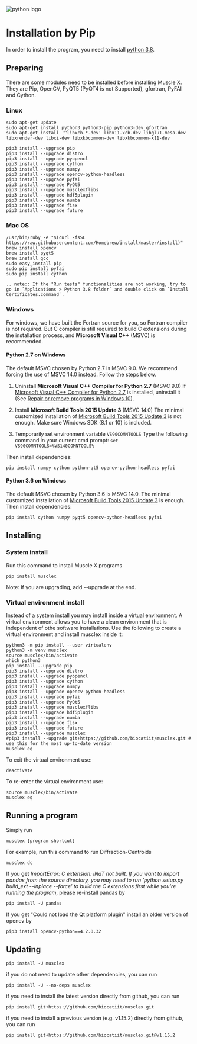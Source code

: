 ![python logo](https://www.python.org/static/community_logos/python-logo-master-v3-TM.png)

# Installation by Pip

In order to install the program, you need to install [python 3.8](https://www.python.org/).

## Preparing
There are some modules need to be installed before installing Muscle X. They are Pip, OpenCV, PyQT5 (PyQT4 is not Supported), gfortran, PyFAI and Cython.

### Linux
```
sudo apt-get update
sudo apt-get install python3 python3-pip python3-dev gfortran
sudo apt-get install '^libxcb.*-dev' libx11-xcb-dev libglu1-mesa-dev libxrender-dev libxi-dev libxkbcommon-dev libxkbcommon-x11-dev

pip3 install --upgrade pip
pip3 install --upgrade distro
pip3 install --upgrade pyopencl
pip3 install --upgrade cython
pip3 install --upgrade numpy
pip3 install --upgrade opencv-python-headless
pip3 install --upgrade pyfai
pip3 install --upgrade PyQt5
pip3 install --upgrade musclexflibs
pip3 install --upgrade hdf5plugin
pip3 install --upgrade numba
pip3 install --upgrade fisx
pip3 install --upgrade future
```

### Mac OS
```
/usr/bin/ruby -e "$(curl -fsSL https://raw.githubusercontent.com/Homebrew/install/master/install)"
brew install opencv
brew install pyqt5
brew install gcc
sudo easy_install pip
sudo pip install pyfai
sudo pip install cython
```

```eval_rst
.. note:: If the "Run tests" functionalities are not working, try to go in `Applications > Python 3.8 folder` and double click on `Install Certificates.command`.
```

### Windows
For windows, we have built the Fortran source for you, so Fortran compiler is not required. But C compiler is still required to build C extensions during the installation process, and **Microsoft Visual C++** (MSVC) is recommended.

#### Python 2.7 on Windows
The default MSVC chosen by Python 2.7 is MSVC 9.0. We recommend forcing the use of MSVC 14.0 instead. Follow the steps below.

1. Uninstall **Microsoft Visual C++ Compiler for Python 2.7** (MSVC 9.0)
   If [Microsoft Visual C++ Compiler for Python 2.7][1] is installed, uninstall it (See [Repair or remove programs in Windows 10][3]).

2. Install **Microsoft Build Tools 2015 Update 3** (MSVC 14.0)
   The minimal customized installation of [Microsoft Build Tools 2015 Update 3][2] is not enough. Make sure Windows SDK (8.1 or 10) is included.

3. Temporarily set environment variable `VS90COMNTOOLS`
   Type the following command in your current cmd prompt:
   `set VS90COMNTOOLS=%VS140COMNTOOLS%`

Then install dependencies:
```
pip install numpy cython python-qt5 opencv-python-headless pyfai
```

#### Python 3.6 on Windows
The default MSVC chosen by Python 3.6 is MSVC 14.0. The minimal customized installation of [Microsoft Build Tools 2015 Update 3][2] is enough. Then install dependencies: 
```
pip install cython numpy pyqt5 opencv-python-headless pyfai
```

## Installing

### System install

Run this command to install Muscle X programs
```
pip install musclex
```
Note: If you are upgrading, add --upgrade at the end.  

### Virtual environment install

Instead of a system install you may install inside a virtual environment. A virtual environment allows you to have a clean environment that is independent of othe software installations. Use the following to create a virtual environment and install musclex inside it:

```
python3 -m pip install --user virtualenv
python3 -m venv musclex
source musclex/bin/activate
which python3
pip install --upgrade pip
pip3 install --upgrade distro
pip3 install --upgrade pyopencl
pip3 install --upgrade cython
pip3 install --upgrade numpy
pip3 install --upgrade opencv-python-headless
pip3 install --upgrade pyfai
pip3 install --upgrade PyQt5
pip3 install --upgrade musclexflibs
pip3 install --upgrade hdf5plugin
pip3 install --upgrade numba
pip3 install --upgrade fisx
pip3 install --upgrade future
pip3 install --upgrade musclex
#pip3 install --upgrade git+https://github.com/biocatiit/musclex.git # use this for the most up-to-date version
musclex eq
```
To exit the virtual environment use:
```
deactivate
```
To re-enter the virtual environment use:
```
source musclex/bin/activate
musclex eq
```

## Running a program
Simply run
```
musclex [program shortcut]
```
For example, run this command to run Diffraction-Centroids
```
musclex dc
```
If you get _ImportError: C extension: iNaT not built. If you want to import pandas from the source directory, you may need to run 'python setup.py build_ext --inplace --force' to build the C extensions first while you're running the program_, please re-install pandas by
```
pip install -U pandas
```
If you get "Could not load the Qt platform plugin" install an older version of opencv by
```
pip3 install opencv-python==4.2.0.32
```

## Updating
```
pip install -U musclex
```
if you do not need to update other dependencies, you can run
```
pip install -U --no-deps musclex
```
if you need to install the latest version directly from github, you can run
```
pip install git+https://github.com/biocatiit/musclex.git
```
if you need to install a previous version (e.g. v1.15.2) directly from github, you can run
```
pip install git+https://github.com/biocatiit/musclex.git@v1.15.2
```

[1]: http://aka.ms/vcpython27
[2]: https://www.visualstudio.com/vs/older-downloads/
[3]: https://support.microsoft.com/en-us/help/4028054/windows-repair-or-remove-programs-in-windows-10
